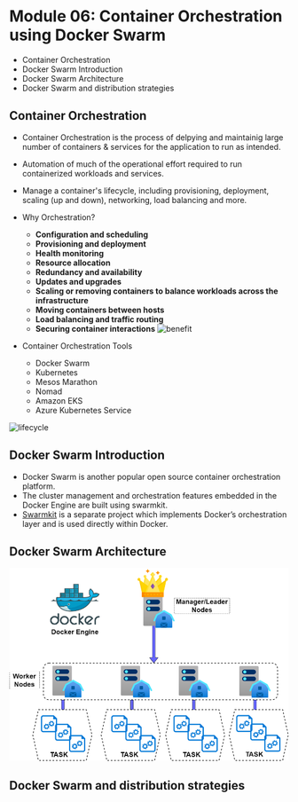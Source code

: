# Module 06: Container Orchestration using Docker Swarm
* Container Orchestration
* Docker Swarm Introduction
* Docker Swarm Architecture
* Docker Swarm and distribution strategies
<!-- * Installing Docker EE
* Installing Universal Control Plane ( UCP )
* Creating Users and Teams in UCP
* DTR Installation
* Create a DTR Repo
* Users and Teams in DTR
* Setting Permissions in DTR -->

## Container Orchestration
* Container Orchestration is the process of delpying and maintainig large number of containers & services for the application to run as intended.
* Automation of much of the operational effort required to run containerized workloads and services.
* Manage a container's lifecycle, including provisioning, deployment, scaling (up and down), networking, load balancing and more.
* Why Orchestration?
  * **Configuration and scheduling**
  * **Provisioning and deployment**
  * **Health monitoring**
  * **Resource allocation**
  * **Redundancy and availability**
  * **Updates and upgrades**
  * **Scaling or removing containers to balance workloads across the infrastructure**
  * **Moving containers between hosts**
  * **Load balancing and traffic routing**
  * **Securing container interactions**
![benefit](https://www.splunk.com/content/dam/splunk2/images/data-insider/container-orchestration/benefits-of-container-orchestration.jpg)

* Container Orchestration Tools
  * Docker Swarm
  * Kubernetes
  * Mesos Marathon
  * Nomad
  * Amazon EKS
  * Azure Kubernetes Service

![lifecycle](https://k21academy.com/wp-content/uploads/2020/11/458769_1_En_14_Fig2_HTML-1.png)


## Docker Swarm Introduction
* Docker Swarm is another popular open source container orchestration platform.
* The cluster management and orchestration features embedded in the Docker Engine are built using swarmkit.
* [Swarmkit](https://github.com/moby/swarmkit) is a separate project which implements Docker’s orchestration layer and is used directly within Docker.

## Docker Swarm Architecture
![architecture](img/DockerArchitecture.png)

## Docker Swarm and distribution strategies




<!-- ## Installing Docker EE
## Installing Universal Control Plane ( UCP )
## Creating Users and Teams in UCP
## DTR Installation
## Create a DTR Repo
## Users and Teams in DTR
## Setting Permissions in DTR -->
